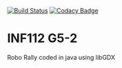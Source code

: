 [![Build Status](https://travis-ci.com/inf112-v21/5H.svg?branch=UseCardsInGameplay)](https://travis-ci.com/inf112-v21/5H)
[![Codacy Badge](https://app.codacy.com/project/badge/Grade/59c74c9604594cb0a07585f2dd1d4f45)](https://www.codacy.com/gh/inf112-v21/5H/dashboard?utm_source=github.com&amp;utm_medium=referral&amp;utm_content=inf112-v21/5H&amp;utm_campaign=Badge_Grade)
# INF112 G5-2
Robo Rally coded in java using libGDX
